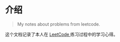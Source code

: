 # 介绍

> My notes about problems from leetcode.

这个文档记录了本人在 [LeetCode ](https://leetcode-cn.com/problemset/database/)练习过程中的学习心得。
